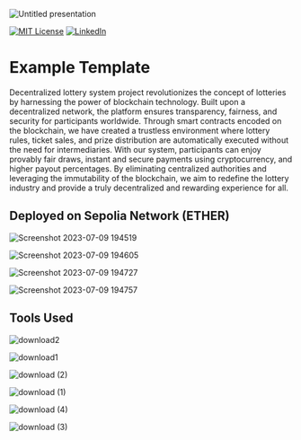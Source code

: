 
![Untitled presentation](https://github.com/ved-et9/Decentalized_Lottery/assets/98445270/7a91fc19-5fa9-4ca9-baf8-601ff0f3116a)


[![MIT License][license-shield]][license-url]
[![LinkedIn][linkedin-shield]][linkedin-url]

# Example Template
Decentralized lottery system project revolutionizes the concept of lotteries by harnessing the power of blockchain technology. Built upon a decentralized network, the platform ensures transparency, fairness, and security for participants worldwide. Through smart contracts encoded on the blockchain, we have created a trustless environment where lottery rules, ticket sales, and prize distribution are automatically executed without the need for intermediaries. With our system, participants can enjoy provably fair draws, instant and secure payments using cryptocurrency, and higher payout percentages. By eliminating centralized authorities and leveraging the immutability of the blockchain, we aim to redefine the lottery industry and provide a truly decentralized and rewarding experience for all.


## Deployed on Sepolia Network (ETHER)

![Screenshot 2023-07-09 194519](https://github.com/ved-et9/Decentalized_Lottery/assets/98445270/a1172031-c56f-4e7a-8899-1d4c43ac6911)

![Screenshot 2023-07-09 194605](https://github.com/ved-et9/Decentalized_Lottery/assets/98445270/b3c3cdc4-63aa-4a44-abf6-813f9809ed6a)

![Screenshot 2023-07-09 194727](https://github.com/ved-et9/Decentalized_Lottery/assets/98445270/3f567c1f-9a1c-42b7-9cb7-eef9ef0cb427)

![Screenshot 2023-07-09 194757](https://github.com/ved-et9/Decentalized_Lottery/assets/98445270/bed13c8f-dcc4-4377-b8b9-c4b3a0f59b42)

## Tools Used

![download2](https://github.com/ved-et9/Decentalized_Lottery/assets/98445270/3a051704-7794-40cc-a1d8-d620ce040fa3)


![download1](https://github.com/ved-et9/Decentalized_Lottery/assets/98445270/7c92fced-aba1-4acf-a4b2-f75d027fac46)

![download (2)](https://github.com/ved-et9/Decentalized_Lottery/assets/98445270/5c90f097-5aa3-4438-814d-60e234739a72)


![download (1)](https://github.com/ved-et9/Decentalized_Lottery/assets/98445270/2bc8dd8c-aff7-43db-b557-d18a2e75bb9a)

![download (4)](https://github.com/ved-et9/Decentalized_Lottery/assets/98445270/18d8d759-ff21-4082-9c06-342a0a366096)

![download (3)](https://github.com/ved-et9/Decentalized_Lottery/assets/98445270/d2a4a86b-dc06-450e-aed6-965ef956c01a)


[license-shield]: https://img.shields.io/github/license/othneildrew/Best-README-Template.svg?style=for-the-badge
[license-url]: https://github.com/othneildrew/Best-README-Template/blob/master/LICENSE.txt
[linkedin-shield]: https://img.shields.io/badge/-LinkedIn-black.svg?style=for-the-badge&logo=linkedin&colorB=555
[linkedin-url]: https://www.linkedin.com/in/vedant-singh-13774b225/
